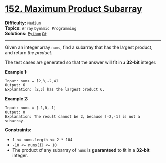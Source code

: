 # [152. Maximum Product Subarray](https://leetcode.com/problems/maximum-product-subarray/)

**Difficulty:** `Medium`  
**Topics:** `Array` `Dynamic Programming`  
**Solutions:** [`Python`](../../src/python/challenges/problems/maximum_product_subarray_test.py) [`C#`](../../src/csharp/challenges/Problems/MaximumProductSubarray.cs)  

---

Given an integer array `nums`, find a subarray that has the largest product, and return *the product*.

The test cases are generated so that the answer will fit in a **32-bit** integer.

**Example 1:**

```
Input: nums = [2,3,-2,4]
Output: 6
Explanation: [2,3] has the largest product 6.
```

**Example 2:**

```
Input: nums = [-2,0,-1]
Output: 0
Explanation: The result cannot be 2, because [-2,-1] is not a subarray.
```

**Constraints:**

* `1 <= nums.length <= 2 * 104`
* `-10 <= nums[i] <= 10`
* The product of any subarray of `nums` is **guaranteed** to fit in a **32-bit** integer.